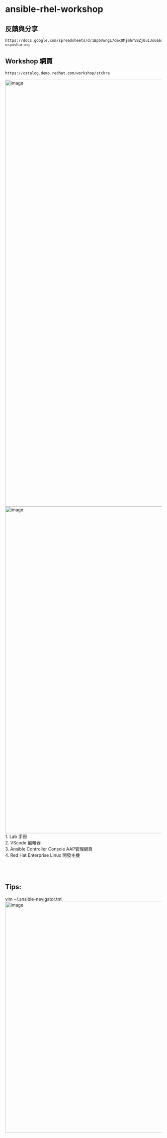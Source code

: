 # ansible-rhel-workshop

## 反饋與分享
```
https://docs.google.com/spreadsheets/d/1BpbVwngL7cmxUMjmhrVBZj0uIJoGa6xnEH53rpR5pp0/edit?usp=sharing
```

## Workshop 網頁
``` bashå
https://catalog.demo.redhat.com/workshop/stckra
```

<img width="1372" alt="image" src="https://github.com/user-attachments/assets/9d87b302-6750-42cf-a919-1e7f1dbacc12" />

<img width="1051" alt="image" src="https://github.com/user-attachments/assets/d37f2aac-0543-4ed5-ab15-fb607c5082ad" />
1. Lab 手冊<br/>
2. VScode 編輯器<br/>
3. Ansible Controller Console AAP管理網頁<br/>
4. Red Hat Enterprise Linux 開發主機<br/>
<br/>
<br/>
<br/>


## Tips:

vim ~/.ansible-nevigator.tml
<br/>
<img width="743" alt="image" src="https://github.com/user-attachments/assets/4c0641f7-d038-4873-875f-f8e35ef0e494" />

